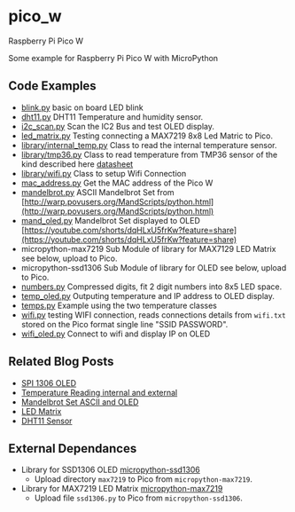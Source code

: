 # pico_w

Raspberry Pi Pico W

Some example for Raspberry Pi Pico W with MicroPython

## Code Examples

* [blink.py](blink.py) basic on board LED blink
* [dht11.py](dht11.py) DHT11 Temperature and humidity sensor.
* [i2c_scan.py](i2c_scan.py) Scan the IC2 Bus and test OLED display.
* [led_matrix.py](led_matrix.py) Testing connecting a MAX7219 8x8 Led Matric to Pico.
* [library/internal_temp.py](library/internal_temp.py) Class to read the internal temperature sensor.
* [library/tmp36.py](library/tmp36.py) Class to read temperature from TMP36 sensor of the kind described here [datasheet](http://cdn.sparkfun.com/datasheets/Sensors/Temp/TMP35_36_37.pdf)
* [library/wifi.py](library/wifi.py) Class to setup Wifi Connection
* [mac_address.py](mac_address.py) Get the MAC address of the Pico W
* [mandelbrot.py](mandelbrot.py) ASCII Mandelbrot Set from [http://warp.povusers.org/MandScripts/python.html](http://warp.povusers.org/MandScripts/python.html)
* [mand_oled.py](mand_oled.py) Mandelbrot Set displayed to OLED [https://youtube.com/shorts/dqHLxU5frKw?feature=share](https://youtube.com/shorts/dqHLxU5frKw?feature=share)
* micropython-max7219 Sub Module of library for MAX7129 LED Matrix see below, upload to Pico.
* micropython-ssd1306 Sub Module of library for OLED see below, upload to Pico.
* [numbers.py](numbers.py) Compressed digits, fit 2 digit numbers into 8x5 LED space.
* [temp_oled.py](temp_oled.py) Outputing temperature and IP address to OLED display.
* [temps.py](temps.py) Example using the two temperature classes
* [wifi.py](wifi.py) testing WIFI connection, reads connections details from `wifi.txt` stored on the Pico format  single line "SSID PASSWORD".
* [wifi_oled.py](wifi_oled.py) Connect to wifi and display IP on OLED

## Related Blog Posts

* [SPI 1306 OLED](https://blog.0x32.co.uk/posts/pico2/)
* [Temperature Reading internal and external](https://blog.0x32.co.uk/posts/pico3/)
* [Mandelbrot Set ASCII and OLED](https://blog.0x32.co.uk/posts/pico4/)
* [LED Matrix](https://blog.0x32.co.uk/posts/pico5/)
* [DHT11 Sensor](https://blog.0x32.co.uk/posts/pico6/)

## External Dependances

* Library for SSD1306 OLED [micropython-ssd1306](https://github.com/stlehmann/micropython-ssd1306)
  + Upload directory `max7219` to Pico from `micropython-max7219`.
* Library for MAX7219 LED Matrix [micropython-max7219](https://github.com/enchant97/micropython-max7219)
  + Upload file `ssd1306.py` to Pico from `micropython-ssd1306`.
